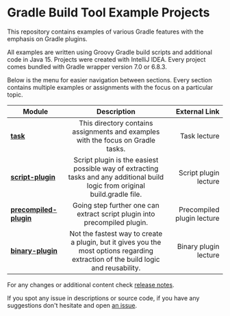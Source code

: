 # Gradle Build Tool Example Projects

This repository contains examples of various Gradle features with the emphasis on Gradle plugins. 

All examples are written using Groovy Gradle build scripts and additional code in Java 15. Projects were created with IntelliJ IDEA.
Every project comes bundled with Gradle wrapper version 7.0 or 6.8.3.

Below is the menu for easier navigation between sections. Every section contains multiple examples or assignments with the focus on a particular topic.

|    Module     |  Description  | External Link |
| ------------- |:-------------:| -------------:|
| **[task](task/)** | This directory contains assignments and examples with the focus on Gradle tasks. | Task lecture  |
| **[script-plugin](script-plugin/)** | Script plugin is the easiest possible way of extracting tasks and any additional build logic from original build.gradle file. | Script plugin lecture |
| **[precompiled-plugin](precompiled-plugin/)**  | Going step further one can extract script plugin into precompiled plugin. | Precompiled plugin lecture |
| **[binary-plugin](binary-plugin/)**  | Not the fastest way to create a plugin, but it gives you the most options regarding extraction of the build logic and reusability. | Binary plugin lecture |

For any changes or additional content check [release notes](https://github.com/rivancic/gradle/releases).

If you spot any issue in descriptions or source code, if you have any suggestions don't hesitate and open [an issue](https://github.com/rivancic/gradle/issues/new).

